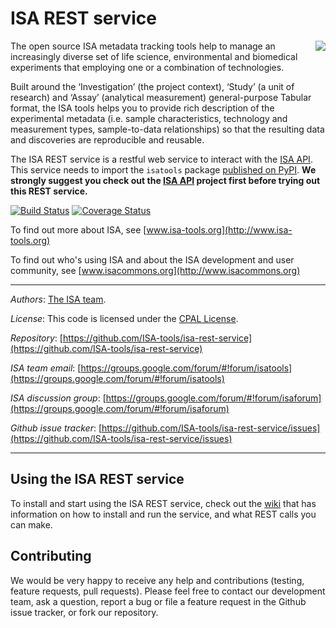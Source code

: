 ISA REST service
================
<img align="right" src="http://www.isa-tools.org/wp-content/themes/isatools-wp-theme/img/footer_logo.svg">
The open source ISA metadata tracking tools help to manage an increasingly diverse set of life science, environmental and biomedical experiments that employing one or a combination of technologies.

Built around the ‘Investigation’ (the project context), ‘Study’ (a unit of research) and ‘Assay’ (analytical measurement) general-purpose Tabular format, the ISA tools helps you to provide rich description of the experimental metadata (i.e. sample characteristics, technology and measurement types, sample-to-data relationships) so that the resulting data and discoveries are reproducible and reusable.

The ISA REST service is a restful web service to interact with the [ISA API](https://github.com/ISA-tools/isa-api). This service needs to import the `isatools` package [published on PyPI](https://pypi.python.org/pypi/isatools/). **We strongly suggest you check out the [ISA API](https://github.com/ISA-tools/isa-api) project first before trying out this REST service.**

[![Build Status](https://travis-ci.org/ISA-tools/isa-rest-service.svg?branch=master)](https://travis-ci.org/ISA-tools/isa-rest-service) [![Coverage Status](https://coveralls.io/repos/github/ISA-tools/isa-rest-service/badge.svg?branch=master)](https://coveralls.io/github/ISA-tools/isa-rest-service?branch=master)

To find out more about ISA, see [www.isa-tools.org](http://www.isa-tools.org)

To find out who's using ISA and about the ISA development and user community, see [www.isacommons.org](http://www.isacommons.org)

----
*Authors*: [The ISA team](http://www.isa-tools.org/team/).

*License*: This code is licensed under the [CPAL License](https://raw.githubusercontent.com/ISA-tools/isa-api/master/LICENSE.txt).

*Repository*:   [https://github.com/ISA-tools/isa-rest-service](https://github.com/ISA-tools/isa-rest-service)

*ISA team email*: [https://groups.google.com/forum/#!forum/isatools](https://groups.google.com/forum/#!forum/isatools)

*ISA discussion group*: [https://groups.google.com/forum/#!forum/isaforum](https://groups.google.com/forum/#!forum/isaforum)

*Github issue tracker*: [https://github.com/ISA-tools/isa-rest-service/issues](https://github.com/ISA-tools/isa-rest-service/issues)

----
Using the ISA REST service
--------------------------
To install and start using the ISA REST service, check out the [wiki](https://github.com/ISA-tools/isa-rest-service/wiki) that has information on how to install and run the service, and what REST calls you can make.

Contributing
------------
We would be very happy to receive any help and contributions (testing, feature requests, pull requests). Please feel free to contact our development team, ask a question, report a bug or file a feature request in the Github issue tracker, or fork our repository.
